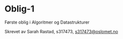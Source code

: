 # Oblig-1
Første oblig i Algoritmer og Datastrukturer

Skrevet av
Sarah Rastad, s317473, s317473@oslomet.no
